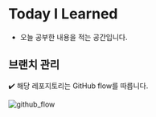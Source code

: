 # Today I Learned
* 오늘 공부한 내용을 적는 공간입니다.

## 브랜치 관리

:heavy_check_mark: 해당 레포지토리는 GitHub flow를 따릅니다.

![github_flow](https://user-images.githubusercontent.com/54772162/104027740-298a9d00-520b-11eb-802f-6eaac080bd1f.PNG)
